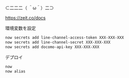 ⊂二二二（ ＾ω＾）二⊃ 

https://zeit.co/docs

環境変数を設定

``` sh
now secrets add line-channel-access-token XXX-XXX-XXX
now secrets add line-channel-secret XXX-XXX-XXX
now secrets add docomo-api-key XXX-XXX-XXX
```

デプロイ

``` sh
now
now alias
```
